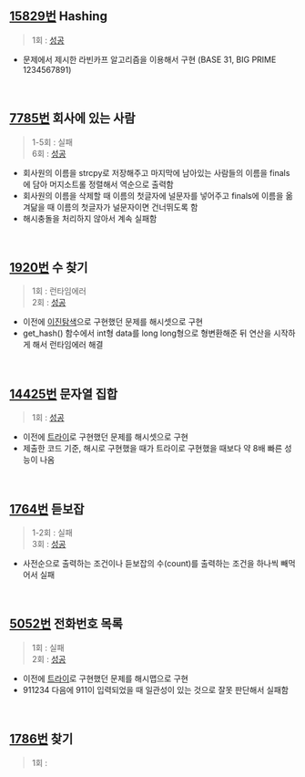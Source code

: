 ## [15829번](https://www.acmicpc.net/problem/15829) Hashing
> 1회 : [성공](./baekjoon_15829_hashing.c)
- 문제에서 제시한 라빈카프 알고리즘을 이용해서 구현 (BASE 31, BIG PRIME 1234567891)
<br>

## [7785번](https://www.acmicpc.net/problem/7785) 회사에 있는 사람
> 1-5회 : 실패<br>
> 6회 : [성공](./baekjoon_07785_easy_work.c)
- 회사원의 이름을 strcpy로 저장해주고 마지막에 남아있는 사람들의 이름을 finals에 담아 머지소트롤 정렬해서 역순으로 출력함
- 회사원의 이름을 삭제할 때 이름의 첫글자에 널문자를 넣어주고 finals에 이름을 옮겨닮을 때 이름의 첫글자가 널문자이면 건너뛰도록 함
- 해시충돌을 처리하지 않아서 계속 실패함
<br>

## [1920번](https://www.acmicpc.net/problem/1920) 수 찾기
> 1회 : 런타임에러<br>
> 2회 : [성공](./baekjoon_01920_find_number.c)
- 이전에 [이진탐색](https://github.com/365kim/algorithm_study/blob/master/05_tree/5_baekjoon/baekjoon_01920_find_number.c)으로 구현했던 문제를 해시셋으로 구현
- get_hash() 함수에서 int형 data를 long long형으로 형변환해준 뒤  연산을 시작하게 해서 런타임에러 해결
<br>

## [14425번](https://www.acmicpc.net/problem/14425) 문자열 집합
> 1회 : [성공](./baekjoon_14425_string_set.c)
- 이전에 [트라이](https://github.com/365kim/algorithm_study/blob/master/05_tree/5_baekjoon/baekjoon_14425_string_set.c)로 구현했던 문제를 해시셋으로 구현
- 제출한 코드 기준, 해시로 구현했을 때가 트라이로 구현했을 때보다 약 8배 빠른 성능이 나옴
<br>

## [1764번](https://www.acmicpc.net/problem/1764) 듣보잡
> 1-2회 : 실패<br>
> 3회 : [성공](./baekjoon_01764_unknown.c)
- 사전순으로 출력하는 조건이나 듣보잡의 수(count)를 출력하는 조건을 하나씩 빼먹어서 실패
<br>

## [5052번](https://www.acmicpc.net/problem/5052) 전화번호 목록
> 1회 : 실패<br>
> 2회 : [성공](./baekjoon_05052_contact_numbers.c)
- 이전에 [트라이](https://github.com/365kim/algorithm_study/blob/master/05_tree/5_baekjoon/baekjoon_05052_contact_numbers.c)로 구현했던 문제를 해시맵으로 구현
- 911234 다음에 911이 입력되었을 때 일관성이 있는 것으로 잘못 판단해서 실패함
<br>

## [1786번](https://www.acmicpc.net/problem/1786) 찾기
> 1회 : 

